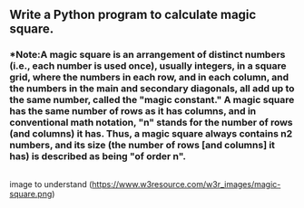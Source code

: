 ## Write a Python program to calculate magic square.

### *Note:A magic square is an arrangement of distinct numbers (i.e., each number is used once), usually integers, in a square grid, where the numbers in each row, and in each column, and the numbers in the main and secondary diagonals, all add up to the same number, called the "magic constant." A magic square has the same number of rows as it has columns, and in conventional math notation, "n" stands for the number of rows (and columns) it has. Thus, a magic square always contains n2 numbers, and its size (the number of rows [and columns] it has) is described as being "of order n".
<img scr="https://www.w3resource.com/w3r_images/magic-square.png" width="100">

image to understand
(https://www.w3resource.com/w3r_images/magic-square.png)
